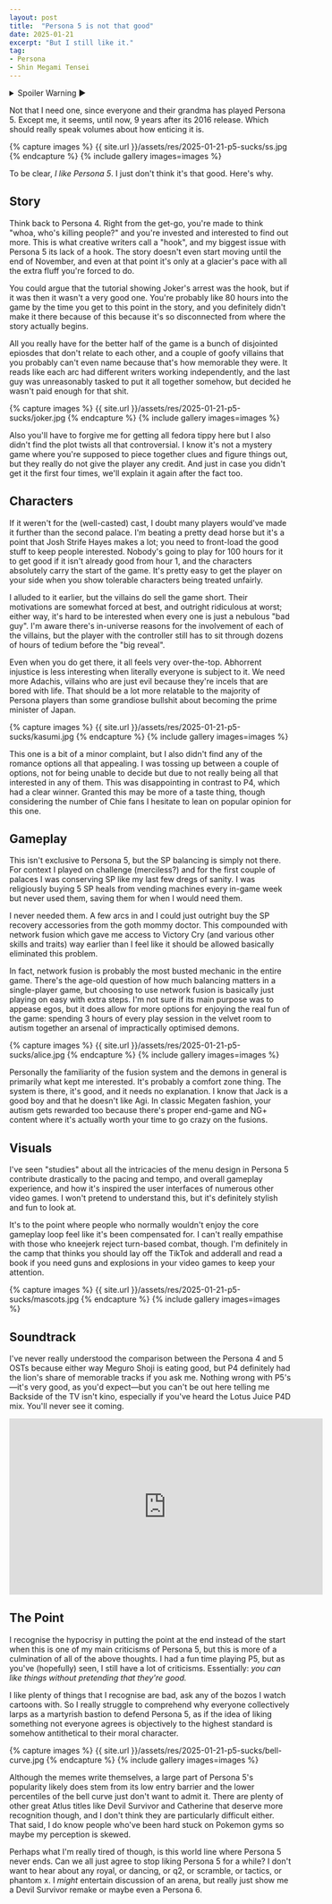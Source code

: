 ```yaml
---
layout: post
title:  "Persona 5 is not that good"
date: 2025-01-21
excerpt: "But I still like it."
tag:
- Persona
- Shin Megami Tensei
---
```


<details><summary>Spoiler Warning ▶</summary>
<i>Don't read this if you're trying to decide if you should play Persona 5.</i><br>
<i>Read this if you want to know why Persona 5 is not very good, even though you like it.</i>
</details>

Not that I need one, since everyone and their grandma has played Persona 5. Except me, it seems, until now, 9 years after its 2016 release. Which should really speak volumes about how enticing it is.

{% capture images %}
    {{ site.url }}/assets/res/2025-01-21-p5-sucks/ss.jpg
{% endcapture %}
{% include gallery images=images %}

To be clear, *I like Persona 5*. I just don't think it's that good. Here's why.

## Story

Think back to Persona 4. Right from the get-go, you're made to think "whoa, who's killing people?" and you're invested and interested to find out more. This is what creative writers call a "hook", and my biggest issue with Persona 5 its lack of a hook. The story doesn't even start moving until the end of November, and even at that point it's only at a glacier's pace with all the extra fluff you're forced to do.

You could argue that the tutorial showing Joker's arrest was the hook, but if it was then it wasn't a very good one. You're probably like 80 hours into the game by the time you get to this point in the story, and you definitely didn't make it there because of this because it's so disconnected from where the story actually begins.

All you really have for the better half of the game is a bunch of disjointed epiosdes that don't relate to each other, and a couple of goofy villains that you probably can't even name because that's how memorable they were. It reads like each arc had different writers working independently, and the last guy was unreasonably tasked to put it all together somehow, but decided he wasn't paid enough for that shit.

{% capture images %}
    {{ site.url }}/assets/res/2025-01-21-p5-sucks/joker.jpg
{% endcapture %}
{% include gallery images=images %}

Also you'll have to forgive me for getting all fedora tippy here but I also didn't find the plot twists all that controversial. I know it's not a mystery game where you're supposed to piece together clues and figure things out, but they really do not give the player any credit. And just in case you didn't get it the first four times, we'll explain it again after the fact too.

## Characters

If it weren't for the (well-casted) cast, I doubt many players would've made it further than the second palace. I'm beating a pretty dead horse but it's a point that Josh Strife Hayes makes a lot; you need to front-load the good stuff to keep people interested. Nobody's going to play for 100 hours for it to get good if it isn't already good from hour 1, and the characters absolutely carry the start of the game. It's pretty easy to get the player on your side when you show tolerable characters being treated unfairly.

I alluded to it earlier, but the villains do sell the game short. Their motivations are somewhat forced at best, and outright ridiculous at worst; either way, it's hard to be interested when every one is just a nebulous "bad guy". I'm aware there's in-universe reasons for the involvement of each of the villains, but the player with the controller still has to sit through dozens of hours of tedium before the "big reveal".

Even when you do get there, it all feels very over-the-top. Abhorrent injustice is less interesting when literally everyone is subject to it. We need more Adachis, villains who are just evil because they're incels that are bored with life. That should be a lot more relatable to the majority of Persona players than some grandiose bullshit about becoming the prime minister of Japan.

{% capture images %}
    {{ site.url }}/assets/res/2025-01-21-p5-sucks/kasumi.jpg
{% endcapture %}
{% include gallery images=images %}

This one is a bit of a minor complaint, but I also didn't find any of the romance options all that appealing. I was tossing up between a couple of options, not for being unable to decide but due to not really being all that interested in any of them. This was disappointing in contrast to P4, which had a clear winner. Granted this may be more of a taste thing, though considering the number of Chie fans I hesitate to lean on popular opinion for this one.

## Gameplay

This isn't exclusive to Persona 5, but the SP balancing is simply not there. For context I played on challenge (merciless?) and for the first couple of palaces I was conserving SP like my last few dregs of sanity. I was religiously buying 5 SP heals from vending machines every in-game week but never used them, saving them for when I would need them.

I never needed them. A few arcs in and I could just outright buy the SP recovery accessories from the goth mommy doctor. This compounded with network fusion which gave me access to Victory Cry (and various other skills and traits) way earlier than I feel like it should be allowed basically eliminated this problem.

In fact, network fusion is probably the most busted mechanic in the entire game. There's the age-old question of how much balancing matters in a single-player game, but choosing to use network fusion is basically just playing on easy with extra steps. I'm not sure if its main purpose was to appease egos, but it does allow for more options for enjoying the real fun of the game: spending 3 hours of every play session in the velvet room to autism together an arsenal of impractically optimised demons.

{% capture images %}
    {{ site.url }}/assets/res/2025-01-21-p5-sucks/alice.jpg
{% endcapture %}
{% include gallery images=images %}

Personally the familiarity of the fusion system and the demons in general is primarily what kept me interested. It's probably a comfort zone thing. The system is there, it's good, and it needs no explanation. I know that Jack is a good boy and that he doesn't like Agi. In classic Megaten fashion, your autism gets rewarded too because there's proper end-game and NG+ content where it's actually worth your time to go crazy on the fusions.

## Visuals

I've seen "studies" about all the intricacies of the menu design in Persona 5 contribute drastically to the pacing and tempo, and overall gameplay experience, and how it's inspired the user interfaces of numerous other video games. I won't pretend to understand this, but it's definitely stylish and fun to look at.

It's to the point where people who normally wouldn't enjoy the core gameplay loop feel like it's been compensated for. I can't really empathise with those who kneejerk reject turn-based combat, though. I'm definitely in the camp that thinks you should lay off the TikTok and adderall and read a book if you need guns and explosions in your video games to keep your attention.

{% capture images %}
    {{ site.url }}/assets/res/2025-01-21-p5-sucks/mascots.jpg
{% endcapture %}
{% include gallery images=images %}

## Soundtrack

I've never really understood the comparison between the Persona 4 and 5 OSTs because either way Meguro Shoji is eating good, but P4 definitely had the lion's share of memorable tracks if you ask me. Nothing wrong with P5's—it's very good, as you'd expect—but you can't be out here telling me Backside of the TV isn't kino, especially if you've heard the Lotus Juice P4D mix. You'll never see it coming.

<iframe width="560" height="315" src="https://www.youtube-nocookie.com/embed/Fk3KDeU0UPw" title="Backside of the TV" frameborder="0" allow="accelerometer; autoplay; clipboard-write; encrypted-media; gyroscope; picture-in-picture; web-share" referrerpolicy="strict-origin-when-cross-origin" allowfullscreen></iframe>

## The Point

I recognise the hypocrisy in putting the point at the end instead of the start when this is one of my main criticisms of Persona 5, but this is more of a culmination of all of the above thoughts. I had a fun time playing P5, but as you've (hopefully) seen, I still have a lot of criticisms. Essentially: *you can like things without pretending that they're good.*

I like plenty of things that I recognise are bad, ask any of the bozos I watch cartoons with. So I really struggle to comprehend why everyone collectively larps as a martyrish bastion to defend Persona 5, as if the idea of liking something not everyone agrees is objectively to the highest standard is somehow antithetical to their moral character.

{% capture images %}
    {{ site.url }}/assets/res/2025-01-21-p5-sucks/bell-curve.jpg
{% endcapture %}
{% include gallery images=images %}

Although the memes write themselves, a large part of Persona 5's popularity likely does stem from its low entry barrier and the lower percentiles of the bell curve just don't want to admit it. There are plenty of other great Atlus titles like Devil Survivor and Catherine that deserve more recognition though, and I don't think they are particularly difficult either. That said, I do know people who've been hard stuck on Pokemon gyms so maybe my perception is skewed.

Perhaps what I'm really tired of though, is this world line where Persona 5 never ends. Can we all just agree to stop liking Persona 5 for a while? I don't want to hear about any royal, or dancing, or q2, or scramble, or tactics, or phantom x. I *might* entertain discussion of an arena, but really just show me a Devil Survivor remake or maybe even a Persona 6.

